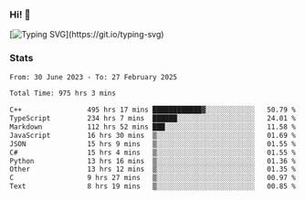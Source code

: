 ### Hi!  👋

[![Typing SVG](https://readme-typing-svg.herokuapp.com?font=Fira+Code&pause=1000&width=435&lines=Hello!+I'm+Texiwustion.)](https://git.io/typing-svg)

### Stats

<!--START_SECTION:waka-->

```txt
From: 30 June 2023 - To: 27 February 2025

Total Time: 975 hrs 3 mins

C++                495 hrs 17 mins ████████████▓░░░░░░░░░░░░   50.79 %
TypeScript         234 hrs 7 mins  ██████░░░░░░░░░░░░░░░░░░░   24.01 %
Markdown           112 hrs 52 mins ███░░░░░░░░░░░░░░░░░░░░░░   11.58 %
JavaScript         16 hrs 30 mins  ▒░░░░░░░░░░░░░░░░░░░░░░░░   01.69 %
JSON               15 hrs 9 mins   ▒░░░░░░░░░░░░░░░░░░░░░░░░   01.55 %
C#                 15 hrs 4 mins   ▒░░░░░░░░░░░░░░░░░░░░░░░░   01.55 %
Python             13 hrs 16 mins  ▒░░░░░░░░░░░░░░░░░░░░░░░░   01.36 %
Other              13 hrs 12 mins  ▒░░░░░░░░░░░░░░░░░░░░░░░░   01.35 %
C                  9 hrs 27 mins   ▒░░░░░░░░░░░░░░░░░░░░░░░░   00.97 %
Text               8 hrs 19 mins   ▒░░░░░░░░░░░░░░░░░░░░░░░░   00.85 %
```

<!--END_SECTION:waka-->
